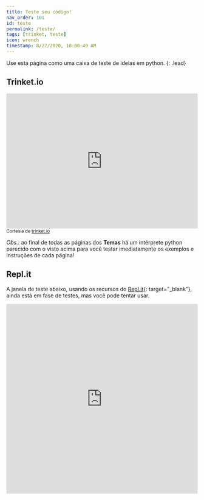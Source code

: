 ```yaml
---
title: Teste seu código!
nav_order: 101
id: teste
permalink: /teste/
tags: [trinket, teste]
icon: wrench
timestamp: 8/27/2020, 10:00:49 AM
---
```


Use esta página como uma caixa de teste de ideias em python.
{: .lead}

## Trinket.io

<iframe src="https://trinket.io/embed/python3/7fc73aa0a7" width="100%" height="356" frameborder="0" marginwidth="0" marginheight="0" allowfullscreen></iframe>
<small>Cortesia de <a href="https://trinket.io" target="\_blank">trinket.io</a></small>

*Obs.:* ao final de todas as páginas dos **Temas** há um intérprete python parecido com o visto acima para você testar imediatamente os exemplos e instruções de cada página!

## Repl.it

A janela de teste abaixo, usando os recursos do [Repl.it](https://repl.it/){: target="\_blank"}, ainda está em fase de testes, mas você pode tentar usar.

<iframe frameborder="0" width="100%" height="500px" src="https://repl.it/@LuizTadeu/QuirkyLivelyGoals?lite=true"></iframe>
